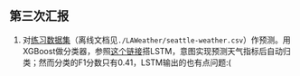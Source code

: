 ## 第三次汇报

1. 对[练习数据集](https://www.kaggle.com/datasets/ananthr1/weather-prediction/data)（离线文档见`./LAWeather/seattle-weather.csv`）作预测。用XGBoost做分类器，参照[这个链接](https://www.kaggle.com/code/theoviel/deep-learning-starter-simple-lstm/notebook#Main)搭LSTM，意图实现预测天气指标后自动归类；然而分类的F1分数只有0.41，LSTM输出的也有点问题:(
